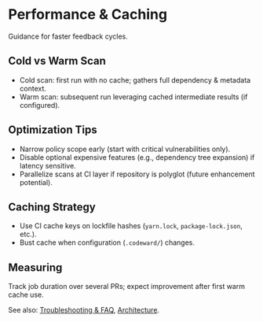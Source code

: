 # Performance & Caching

Guidance for faster feedback cycles.

## Cold vs Warm Scan
- Cold scan: first run with no cache; gathers full dependency & metadata context.
- Warm scan: subsequent run leveraging cached intermediate results (if configured).

## Optimization Tips
- Narrow policy scope early (start with critical vulnerabilities only).
- Disable optional expensive features (e.g., dependency tree expansion) if latency sensitive.
- Parallelize scans at CI layer if repository is polyglot (future enhancement potential).

## Caching Strategy
- Use CI cache keys on lockfile hashes (`yarn.lock`, `package-lock.json`, etc.).
- Bust cache when configuration (`.codeward/`) changes.

## Measuring
Track job duration over several PRs; expect improvement after first warm cache use.

See also: [Troubleshooting & FAQ](troubleshooting-faq.md), [Architecture](../concepts/architecture.md).

